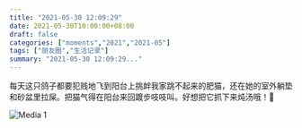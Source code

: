 ```yaml
---
title: "2021-05-30 12:09:29"
date: 2021-05-30T10:00:00+08:00
draft: false
categories: ["moments","2021","2021-05"]
tags: ["朋友圈","生活记录"]
summary: "2021-05-30 12:09:29..."
---
```


每天这只鸽子都要犯贱地飞到阳台上挑衅我家跳不起来的肥猫，还在她的室外躺垫和砂盆里拉屎。把猫气得在阳台来回踱步吱吱叫。好想把它抓下来炖汤哦！😤

![Media 1](/Moments/photos/2021-05-30/202105301209290.jpg)

